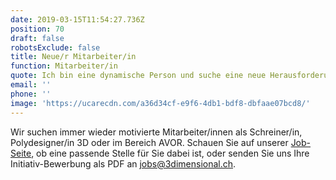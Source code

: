 ```yaml
---
date: 2019-03-15T11:54:27.736Z
position: 70
draft: false
robotsExclude: false
title: Neue/r Mitarbeiter/in
function: Mitarbeiter/in
quote: Ich bin eine dynamische Person und suche eine neue Herausforderung.
email: ''
phone: ''
image: 'https://ucarecdn.com/a36d34cf-e9f6-4db1-bdf8-dbfaae07bcd8/'
---
```

Wir suchen immer wieder motivierte Mitarbeiter/innen als Schreiner/in, Polydesigner/in 3D oder im Bereich AVOR. Schauen Sie auf unserer [Job-Seite](/jobs/), ob eine passende Stelle für Sie dabei ist, oder senden Sie uns Ihre Initiativ-Bewerbung als PDF an [jobs@3dimensional.ch](< jobs@3dimensional.ch>).
